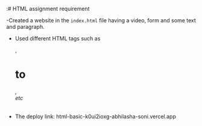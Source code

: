 :# HTML assignment requirement

-Created a website in the `index.html` file having a video, form and some text and paragraph.
- Used different HTML tags such as <p>, <h1> to <h6>, <form> etc
- The deploy link: html-basic-k0ui2ioxg-abhilasha-soni.vercel.app
